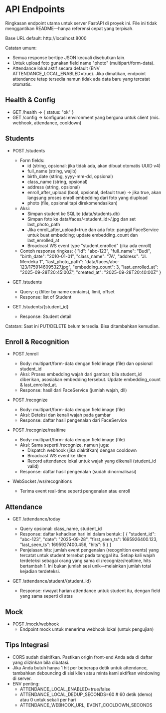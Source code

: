 # API Endpoints

Ringkasan endpoint utama untuk server FastAPI di proyek ini. File ini tidak menggantikan README—hanya referensi cepat yang terpisah.

Base URL default: http://localhost:8000

Catatan umum:
- Semua response bertipe JSON kecuali disebutkan lain.
- Untuk upload foto gunakan field name "photo" (multipart/form-data).
- Attendance lokal aktif secara default (ENV ATTENDANCE_LOCAL_ENABLED=true). Jika dimatikan, endpoint attendance tetap tersedia namun tidak ada data baru yang tercatat otomatis.

## Health & Config
- GET /health → { status: "ok" }
- GET /config → konfigurasi environment yang berguna untuk client (mis. webhook, attendance, cooldown)

## Students
- POST /students
  - Form fields:
    - id (string, opsional: jika tidak ada, akan dibuat otomatis UUID v4)
    - full_name (string, wajib)
    - birth_date (string, yyyy-mm-dd, opsional)
    - class_name (string, opsional)
    - address (string, opsional)
    - enroll_after_upload (bool, opsional, default true) → jika true, akan langsung proses enroll embedding dari foto yang diupload
    - photo (file, opsional tapi direkomendasikan)
  - Aksi:
    - Simpan student ke SQLite (data/students.db)
    - Simpan foto ke data/faces/<student_id>/<timestamp>.jpg dan set last_photo_path
    - Jika enroll_after_upload=true dan ada foto: panggil FaceService untuk buat embedding; update embedding_count dan last_enrolled_at
    - Broadcast WS event type "student.enrolled" (jika ada enroll)
  - Contoh response ringkas:
    {
      "id": "abc-123",
      "full_name": "Budi",
      "birth_date": "2010-01-01",
      "class_name": "7A",
      "address": "Jl. Merdeka 1",
      "last_photo_path": "data/faces/abc-123/1759146095327.jpg",
      "embedding_count": 3,
      "last_enrolled_at": "2025-09-28T20:45:00Z",
      "created_at": "2025-09-28T20:40:00Z"
    }

- GET /students
  - Query: q (filter by name contains), limit, offset
  - Response: list of Student

- GET /students/{student_id}
  - Response: Student detail

Catatan: Saat ini PUT/DELETE belum tersedia. Bisa ditambahkan kemudian.

## Enroll & Recognition
- POST /enroll
  - Body: multipart/form-data dengan field image (file) dan opsional student_id
  - Aksi: Proses embedding wajah dari gambar; bila student_id diberikan, asosiakan embedding tersebut. Update embedding_count & last_enrolled_at.
  - Response: hasil dari FaceService (jumlah wajah, dll)

- POST /recognize
  - Body: multipart/form-data dengan field image (file)
  - Aksi: Deteksi dan kenali wajah pada gambar
  - Response: daftar hasil pengenalan dari FaceService

- POST /recognize/realtime
  - Body: multipart/form-data dengan field image (file)
  - Aksi: Sama seperti /recognize, namun juga:
    - Dispatch webhook (jika diaktifkan) dengan cooldown
    - Broadcast WS event ke klien
    - Record attendance lokal untuk wajah yang dikenali (student_id valid)
  - Response: daftar hasil pengenalan (sudah dinormalisasi)

- WebSocket /ws/recognitions
  - Terima event real-time seperti pengenalan atau enroll

## Attendance
- GET /attendance/today
  - Query opsional: class_name, student_id
  - Response: daftar kehadiran hari ini dalam bentuk:
    [
      {
        "student_id": "abc-123",
        "date": "2025-09-28",
        "first_seen_ts": 1695926400.123,
        "last_seen_ts": 1695927400.456,
        "hits": 5
      }
    ]
  - Penjelasan hits: jumlah event pengenalan (recognition events) yang tercatat untuk student tersebut pada tanggal itu. Setiap kali wajah terdeteksi sebagai orang yang sama di /recognize/realtime, hits bertambah 1. Ini bukan jumlah sesi unik—melainkan jumlah total kejadian terdeteksi.

- GET /attendance/student/{student_id}
  - Response: riwayat harian attendance untuk student itu, dengan field yang sama seperti di atas

## Mock
- POST /mock/webhook
  - Endpoint mock untuk menerima webhook lokal (untuk pengujian)

## Tips Integrasi
- CORS sudah diaktifkan. Pastikan origin front-end Anda ada di daftar yang diizinkan bila dibatasi.
- Jika Anda butuh hanya 1 hit per beberapa detik untuk attendance, tambahkan debouncing di sisi klien atau minta kami aktifkan windowing di server.
- ENV penting:
  - ATTENDANCE_LOCAL_ENABLED=true/false
  - ATTENDANCE_LOCAL_DEDUP_SECONDS=60  # 60 detik (demo) atau 0 untuk sekali per hari
  - ATTENDANCE_WEBHOOK_URL, EVENT_COOLDOWN_SECONDS
